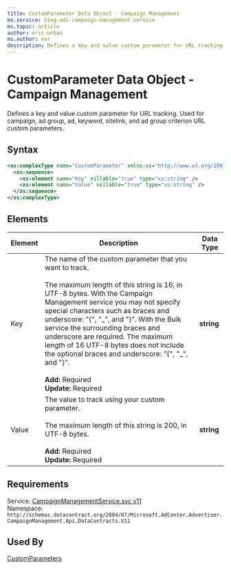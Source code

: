 ```yaml
---
title: CustomParameter Data Object - Campaign Management
ms.service: bing-ads-campaign-management-service
ms.topic: article
author: eric-urban
ms.author: eur
description: Defines a key and value custom parameter for URL tracking.
---
```

# CustomParameter Data Object - Campaign Management
Defines a key and value custom parameter for URL tracking. Used for campaign, ad group, ad, keyword, sitelink, and ad group criterion URL custom parameters.

## Syntax
```xml
<xs:complexType name="CustomParameter" xmlns:xs="http://www.w3.org/2001/XMLSchema">
  <xs:sequence>
    <xs:element name="Key" nillable="true" type="xs:string" />
    <xs:element name="Value" nillable="true" type="xs:string" />
  </xs:sequence>
</xs:complexType>
```

## <a name="elements"></a>Elements

|Element|Description|Data Type|
|-----------|---------------|-------------|
|<a name="key"></a>Key|The name of the custom parameter that you want to track.<br /><br /> The maximum length of this string is 16, in UTF-8 bytes. With the Campaign Management service you may not specify special characters such as braces and underscore: \"\{\", \"\_\", and \"\}\".  With the Bulk service the surrounding braces and underscore are required. The maximum length of 16 UTF-8 bytes does not include the optional braces and underscore: \"\{\", \"\_\", and \"\}\".<br/><br/>**Add:** Required<br/>**Update:** Required|**string**|
|<a name="value"></a>Value|The value to track using your custom parameter.<br /><br />The maximum length of this string is 200, in UTF-8 bytes.<br/><br/>**Add:** Required<br/>**Update:** Required|**string**|

## Requirements
Service: [CampaignManagementService.svc v11](https://campaign.api.bingads.microsoft.com/Api/Advertiser/CampaignManagement/v11/CampaignManagementService.svc)  
Namespace: ```http://schemas.datacontract.org/2004/07/Microsoft.AdCenter.Advertiser.CampaignManagement.Api.DataContracts.V11```  

## Used By
[CustomParameters](customparameters.md)  
